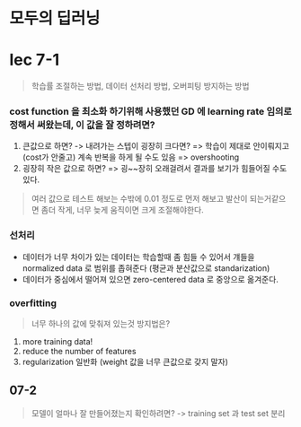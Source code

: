 # 모두의 딥러닝



# lec 7-1
> 학습률 조절하는 방법, 데이터 선처리 방법, 오버피팅 방지하는 방법

### cost function 을 최소화 하기위해 사용했던 GD 에 learning rate 임의로 정해서 써왔는데, 이 값을 잘 정하려면?
1. 큰값으로 하면? -> 내려가는 스텝이 굉장히 크다면? => 학습이 제대로 안이뤄지고 (cost가 안줄고) 계속 반복을 하게 될 수도 있음 => overshooting
2. 굉장히 작은 값으로 하면? => 굉~~장히 오래걸려서 결과를 보기가 힘들어질 수도 있다. 

> 여러 값으로 테스트 해보는 수밖에 0.01 정도로 먼저 해보고 발산이 되는거같으면 좀더 작게, 너무 늦게 움직이면 크게 조절해야한다.

### 선처리 
* 데이터가 너무 차이가 있는 데이터는 학습할때 좀 힘들 수 있어서 걔들을 normalized data 로 범위를 좁혀준다 (평균과 분산값으로 standarization)
* 데이터가 중심에서 떨어져 있으면 zero-centered data 로 중앙으로 옮겨준다. 

### overfitting
> 너무 하나의 값에 맞춰져 있는것 방지법은?

1. more training data!
2. reduce the number of features
3. regularization 일반화 (weight 값을 너무 큰값으로 갖지 말자)


## 07-2 
> 모델이 얼마나 잘 만들어졌는지 확인하려면? -> training set 과 test set 분리

